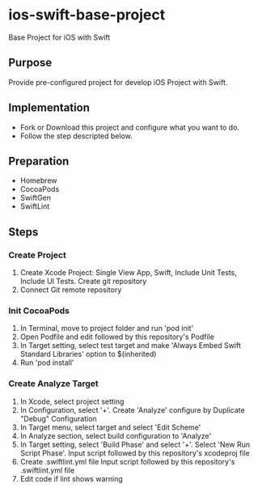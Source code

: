 # ios-swift-base-project
Base Project for iOS with Swift

## Purpose
Provide pre-configured project for develop iOS Project with Swift.

## Implementation
* Fork or Download this project and configure what you want to do.
* Follow the step descripted below.

## Preparation

* Homebrew
* CocoaPods
* SwiftGen
* SwiftLint

## Steps

### Create Project

1. Create Xcode Project: Single View App, Swift, Include Unit Tests, Include UI Tests. Create git repository
2. Connect Git remote repository

### Init CocoaPods

1. In Terminal, move to project folder and run 'pod init'
2. Open Podfile and edit followed by this repository's Podfile
3. In Target setting, select test target and make 'Always Embed Swift Standard Libraries' option to $(inherited)
4. Run 'pod install'

### Create Analyze Target

1. In Xcode, select project setting
2. In Configuration, select '+'. Create 'Analyze' configure by Duplicate "Debug" Configuration
3. In Target menu, select target and select 'Edit Scheme'
4. In Analyze section, select build configuration to 'Analyze'
5. In Target setting, select 'Build Phase' and select '+'. Select 'New Run Script Phase'. Input script followed by this repository's xcodeproj file
6. Create .swiftlint.yml file Input script followed by this repository's .swiftlint.yml file
7. Edit code if lint shows warning
